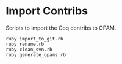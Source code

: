 # Import Contribs
Scripts to import the Coq contribs to OPAM.

    ruby import_to_git.rb
    ruby rename.rb
    ruby clean_svn.rb
    ruby generate_opams.rb
